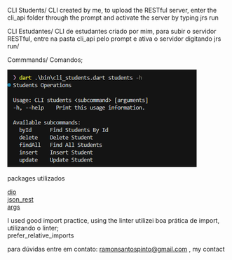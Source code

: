    CLI Students/
   CLI created by me, to upload the RESTful server, enter the cli_api folder through the prompt and activate the server by typing jrs run

 CLI Estudantes/
 CLI de estudantes criado por mim, para subir o servidor RESTful, entre na pasta cli_api pelo prompt e ativa o servidor digitando jrs run/

Commmands/
Comandos;

![alt text](image.png)


packages utilizados

   [dio](https://pub.dev/packages/dio)\
   [json_rest](https://pub.dev/packages/json_rest_server)\
   [args](https://pub.dev/packages/args)

  
I used good import practice, using the linter
utilizei boa prática de import, utilizando o linter;\
prefer_relative_imports

para dúvidas entre em contato: ramonsantospinto@gmail.com , my contact

